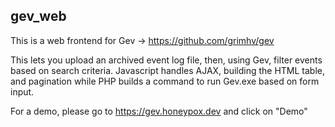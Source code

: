 ## gev_web

This is a web frontend for Gev -> https://github.com/grimhv/gev

This lets you upload an archived event log file, then, using Gev, filter events based on search criteria.  Javascript handles AJAX, building the HTML table, and pagination while PHP builds a command to run Gev.exe based on form input.

For a demo, please go to https://gev.honeypox.dev and click on "Demo"
